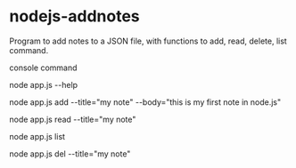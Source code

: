 # nodejs-addnotes
Program to add notes to a JSON file, with functions to add, read, delete, list command. 

console command

node app.js --help

node app.js add --title="my note" --body="this is my first note in node.js"

node app.js read --title="my note"

node app.js list

node app.js del --title="my note"
